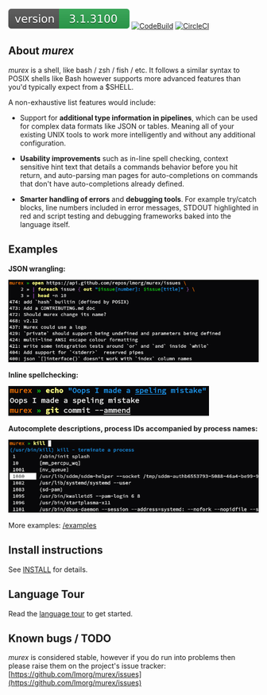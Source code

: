 [![Version](version.svg)](DOWNLOAD.md)
[![CodeBuild](https://codebuild.eu-west-1.amazonaws.com/badges?uuid=eyJlbmNyeXB0ZWREYXRhIjoib3cxVnoyZUtBZU5wN1VUYUtKQTJUVmtmMHBJcUJXSUFWMXEyc2d3WWJldUdPTHh4QWQ1eFNRendpOUJHVnZ5UXBpMXpFVkVSb3k2UUhKL2xCY2JhVnhJPSIsIml2UGFyYW1ldGVyU3BlYyI6Im9QZ2dPS3ozdWFyWHIvbm8iLCJtYXRlcmlhbFNldFNlcmlhbCI6MX0%3D&branch=master)](DOWNLOAD.md)
[![CircleCI](https://circleci.com/gh/lmorg/murex/tree/master.svg?style=svg)](https://circleci.com/gh/lmorg/murex/tree/master)

## About _murex_

_murex_ is a shell, like bash / zsh / fish / etc. It follows a similar syntax
to POSIX shells like Bash however supports more advanced features than you'd
typically expect from a $SHELL.

A non-exhaustive list features would include:

* Support for **additional type information in pipelines**, which can be used
  for complex data formats like JSON or tables. Meaning all of your existing
  UNIX tools to work more intelligently and without any additional configuration.

* **Usability improvements** such as in-line spell checking, context sensitive
  hint text that details a commands behavior before you hit return, and
  auto-parsing man pages for auto-completions on commands that don't have auto-completions already defined.
  
* **Smarter handling of errors** and **debugging tools**. For example try/catch
  blocks, line numbers included in error messages, STDOUT highlighted in red
  and script testing and debugging frameworks baked into the language itself.

## Examples

**JSON wrangling:**

<img src="images/murex-open-foreach.png" class="readme">

**Inline spellchecking:**

<img src="images/murex-spellchecker.png" class="readme">

**Autocomplete descriptions, process IDs accompanied by process names:**

<img src="images/murex-kill-autocomplete.png" class="readme">

More examples: [/examples](https://github.com/lmorg/murex/tree/master/examples)

## Install instructions

See [INSTALL](INSTALL.md) for details.

## Language Tour

Read the [language tour](docs/GUIDE.quick-start.md) to get started.

## Known bugs / TODO

_murex_ is considered stable, however if you do run into problems then please
raise them on the project's issue tracker: [https://github.com/lmorg/murex/issues](https://github.com/lmorg/murex/issues)
